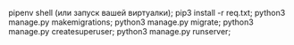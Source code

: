 pipenv shell (или запуск вашей виртуалки);
pip3 install -r req.txt;
python3 manage.py makemigrations;
python3 manage.py migrate;
python3 manage.py createsuperuser;
python3 manage.py runserver;
